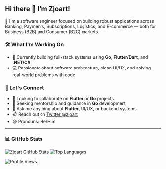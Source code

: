 ## Hi there 🙂 I'm Zjoart!

🚀 I'm a software engineer focused on building robust applications across Banking, Payments, Subscriptions, Logistics, and E-commerce — both for Business (B2B) and Consumer (B2C) markets.

### 🛠️ What I'm Working On
- 🌱 Currently building full-stack systems using **Go**, **Flutter/Dart**, and **.NET/C#**
- 💻 Passionate about software architecture, clean UI/UX, and solving real-world problems with code

### 🤝 Let's Connect
- 👯 Looking to collaborate on **Flutter** or **Go** projects
- 🤔 Seeking mentorship and guidance in **Go** development
- 💬 Ask me anything about **Flutter**, UI/UX, or backend systems
- 📫 Reach out on [Twitter @zjoart](https://twitter.com/devjoart?s=09)
- 😄 Pronouns: He/Him

---

### 📊 GitHub Stats

[![Zjoart GitHub Stats](https://github-readme-stats.vercel.app/api?username=zjoart&theme=cobalt&show_icons=true&line_height=40)](https://github.com/zjoart)
[![Top Languages](https://github-readme-stats.vercel.app/api/top-langs/?username=zjoart&theme=cobalt&show_icons=true)](https://github.com/zjoart)

![Profile Views](https://gpvc.arturio.dev/zjoart)
